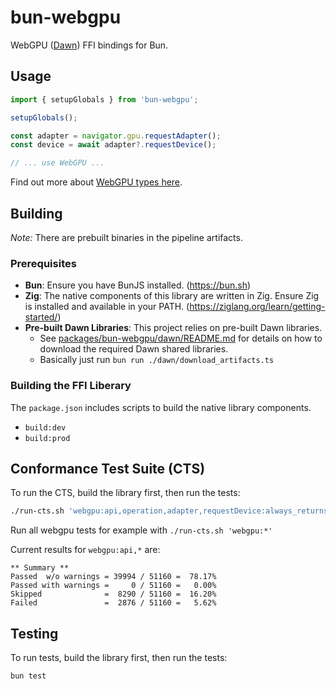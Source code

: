 # bun-webgpu

WebGPU ([Dawn](https://dawn.googlesource.com/dawn)) FFI bindings for Bun.

## Usage

```ts
import { setupGlobals } from 'bun-webgpu';

setupGlobals();

const adapter = navigator.gpu.requestAdapter();
const device = await adapter?.requestDevice();

// ... use WebGPU ...
```

Find out more about [WebGPU types here](https://gpuweb.github.io/types/).


## Building

_Note:_ There are prebuilt binaries in the pipeline artifacts.

### Prerequisites

*   **Bun**: Ensure you have BunJS installed. (https://bun.sh)
*   **Zig**: The native components of this library are written in Zig. Ensure Zig is installed and available in your PATH. (https://ziglang.org/learn/getting-started/)
*   **Pre-built Dawn Libraries**: This project relies on pre-built Dawn libraries.
    *   See [packages/bun-webgpu/dawn/README.md](https://github.com/kommander/bun-webgpu/blob/HEAD/dawn/README.md) for details on how to download the required Dawn shared libraries.
    * Basically just run `bun run ./dawn/download_artifacts.ts`

### Building the FFI Liberary

The `package.json` includes scripts to build the native library components.

*   `build:dev`
*   `build:prod`

## Conformance Test Suite (CTS)

To run the CTS, build the library first, then run the tests:

```bash
./run-cts.sh 'webgpu:api,operation,adapter,requestDevice:always_returns_device:*'
```

Run all webgpu tests for example with `./run-cts.sh 'webgpu:*'`

Current results for `webgpu:api,*` are:
```
** Summary **
Passed  w/o warnings = 39994 / 51160 =  78.17%
Passed with warnings =     0 / 51160 =   0.00%
Skipped              =  8290 / 51160 =  16.20%
Failed               =  2876 / 51160 =   5.62%
```

## Testing

To run tests, build the library first, then run the tests:

```bash
bun test
```
